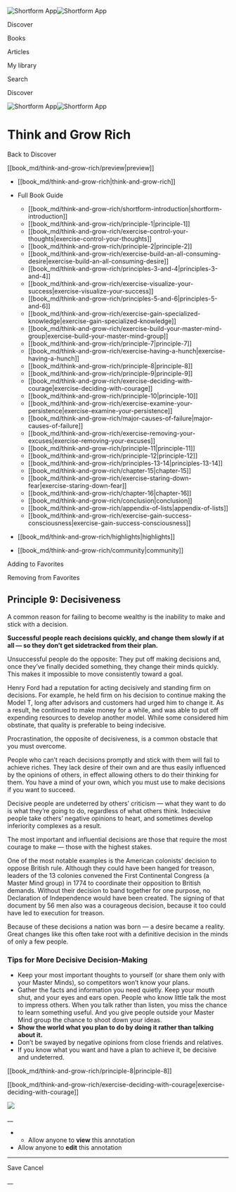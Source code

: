 ![Shortform App](/img/logo.36a2399e.svg)![Shortform App](/img/logo-dark.70c1b072.svg)

Discover

Books

Articles

My library

Search

Discover

![Shortform App](/img/logo.36a2399e.svg)![Shortform App](/img/logo-dark.70c1b072.svg)

# Think and Grow Rich

Back to Discover

[[book_md/think-and-grow-rich/preview|preview]]

  * [[book_md/think-and-grow-rich|think-and-grow-rich]]
  * Full Book Guide

    * [[book_md/think-and-grow-rich/shortform-introduction|shortform-introduction]]
    * [[book_md/think-and-grow-rich/principle-1|principle-1]]
    * [[book_md/think-and-grow-rich/exercise-control-your-thoughts|exercise-control-your-thoughts]]
    * [[book_md/think-and-grow-rich/principle-2|principle-2]]
    * [[book_md/think-and-grow-rich/exercise-build-an-all-consuming-desire|exercise-build-an-all-consuming-desire]]
    * [[book_md/think-and-grow-rich/principles-3-and-4|principles-3-and-4]]
    * [[book_md/think-and-grow-rich/exercise-visualize-your-success|exercise-visualize-your-success]]
    * [[book_md/think-and-grow-rich/principles-5-and-6|principles-5-and-6]]
    * [[book_md/think-and-grow-rich/exercise-gain-specialized-knowledge|exercise-gain-specialized-knowledge]]
    * [[book_md/think-and-grow-rich/exercise-build-your-master-mind-group|exercise-build-your-master-mind-group]]
    * [[book_md/think-and-grow-rich/principle-7|principle-7]]
    * [[book_md/think-and-grow-rich/exercise-having-a-hunch|exercise-having-a-hunch]]
    * [[book_md/think-and-grow-rich/principle-8|principle-8]]
    * [[book_md/think-and-grow-rich/principle-9|principle-9]]
    * [[book_md/think-and-grow-rich/exercise-deciding-with-courage|exercise-deciding-with-courage]]
    * [[book_md/think-and-grow-rich/principle-10|principle-10]]
    * [[book_md/think-and-grow-rich/exercise-examine-your-persistence|exercise-examine-your-persistence]]
    * [[book_md/think-and-grow-rich/major-causes-of-failure|major-causes-of-failure]]
    * [[book_md/think-and-grow-rich/exercise-removing-your-excuses|exercise-removing-your-excuses]]
    * [[book_md/think-and-grow-rich/principle-11|principle-11]]
    * [[book_md/think-and-grow-rich/principle-12|principle-12]]
    * [[book_md/think-and-grow-rich/principles-13-14|principles-13-14]]
    * [[book_md/think-and-grow-rich/chapter-15|chapter-15]]
    * [[book_md/think-and-grow-rich/exercise-staring-down-fear|exercise-staring-down-fear]]
    * [[book_md/think-and-grow-rich/chapter-16|chapter-16]]
    * [[book_md/think-and-grow-rich/conclusion|conclusion]]
    * [[book_md/think-and-grow-rich/appendix-of-lists|appendix-of-lists]]
    * [[book_md/think-and-grow-rich/exercise-gain-success-consciousness|exercise-gain-success-consciousness]]
  * [[book_md/think-and-grow-rich/highlights|highlights]]
  * [[book_md/think-and-grow-rich/community|community]]



Adding to Favorites 

Removing from Favorites 

## Principle 9: Decisiveness

A common reason for failing to become wealthy is the inability to make and stick with a decision.

**Successful people reach decisions quickly, and change them slowly if at all — so they don’t get sidetracked from their plan.**

Unsuccessful people do the opposite: They put off making decisions and, once they’ve finally decided something, they change their minds quickly. This makes it impossible to move consistently toward a goal.

Henry Ford had a reputation for acting decisively and standing firm on decisions. For example, he held firm on his decision to continue making the Model T, long after advisors and customers had urged him to change it. As a result, he continued to make money for a while, and was able to put off expending resources to develop another model. While some considered him obstinate, that quality is preferable to being indecisive.

Procrastination, the opposite of decisiveness, is a common obstacle that you must overcome.

People who can’t reach decisions promptly and stick with them will fail to achieve riches. They lack desire of their own and are thus easily influenced by the opinions of others, in effect allowing others to do their thinking for them. You have a mind of your own, which you must use to make decisions if you want to succeed.

Decisive people are undeterred by others’ criticism — what they want to do is what they’re going to do, regardless of what others think. Indecisive people take others’ negative opinions to heart, and sometimes develop inferiority complexes as a result.

The most important and influential decisions are those that require the most courage to make — those with the highest stakes.

One of the most notable examples is the American colonists’ decision to oppose British rule. Although they could have been hanged for treason, leaders of the 13 colonies convened the First Continental Congress (a Master Mind group) in 1774 to coordinate their opposition to British demands. Without their decision to band together for one purpose, no Declaration of Independence would have been created. The signing of that document by 56 men also was a courageous decision, because it too could have led to execution for treason.

Because of these decisions a nation was born — a desire became a reality. Great changes like this often take root with a definitive decision in the minds of only a few people.

### Tips for More Decisive Decision-Making

  * Keep your most important thoughts to yourself (or share them only with your Master Minds), so competitors won’t know your plans.
  * Gather the facts and information you need quietly. Keep your mouth shut, and your eyes and ears open. People who know little talk the most to impress others. When you talk rather than listen, you miss the chance to learn something useful. And you give people outside your Master Mind group the chance to shoot down your ideas.
  * **Show the world what you plan to do by doing it rather than talking about it.**
  * Don’t be swayed by negative opinions from close friends and relatives.
  * If you know what you want and have a plan to achieve it, be decisive and undeterred.



[[book_md/think-and-grow-rich/principle-8|principle-8]]

[[book_md/think-and-grow-rich/exercise-deciding-with-courage|exercise-deciding-with-courage]]

![](https://bat.bing.com/action/0?ti=56018282&Ver=2&mid=55a19f70-096b-46a6-bbd3-38817f3e1c0c&sid=48a964a0642711eeb2d9b36fc717f5e2&vid=48a9a1e0642711eebeaf23361361f0d4&vids=0&msclkid=N&pi=0&lg=en-US&sw=800&sh=600&sc=24&nwd=1&tl=Shortform%20%7C%20Book&p=https%3A%2F%2Fwww.shortform.com%2Fapp%2Fbook%2Fthink-and-grow-rich%2Fprinciple-9&r=&lt=968&evt=pageLoad&sv=1&rn=674053)

__

  *   * Allow anyone to **view** this annotation
  * Allow anyone to **edit** this annotation



* * *

Save Cancel

__



